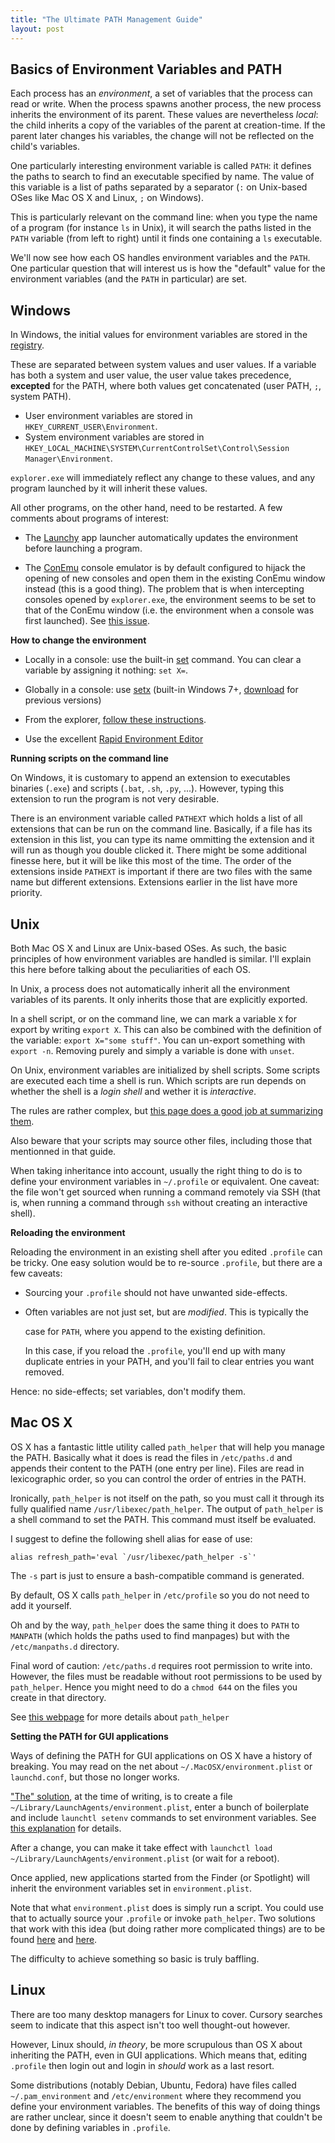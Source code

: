 ```yaml
---
title: "The Ultimate PATH Management Guide"
layout: post
---
```


## Basics of Environment Variables and PATH

Each process has an *environment*, a set of variables that the process can read
or write. When the process spawns another process, the new process inherits the
environment of its parent. These values are nevertheless *local*: the child
inherits a copy of the variables of the parent at creation-time. If the parent
later changes his variables, the change will not be reflected on the child's
variables.

One particularly interesting environment variable is called `PATH`: it defines
the paths to search to find an executable specified by name. The value of this
variable is a list of paths separated by a separator (`:` on Unix-based OSes
like Mac OS X and Linux, `;` on Windows).

This is particularly relevant on the command line: when you type the name of a
program (for instance `ls` in Unix), it will search the paths listed in the
`PATH` variable (from left to right) until it finds one containing a `ls`
executable.

We'll now see how each OS handles environment variables and the `PATH`. One
particular question that will interest us is how the "default" value for the
environment variables (and the `PATH` in particular) are set.

## Windows

In Windows, the initial values for environment variables are stored in the
[registry].

[registry]: https://en.wikipedia.org/wiki/Windows_Registry

These are separated between system values and user values. If a variable has
both a system and user value, the user value takes precedence, **excepted** for
the PATH, where both values get concatenated (user PATH, `;`, system PATH).

- User environment variables are stored in `HKEY_CURRENT_USER\Environment`.
- System environment variables are stored in
  `HKEY_LOCAL_MACHINE\SYSTEM\CurrentControlSet\Control\Session
  Manager\Environment`.

`explorer.exe` will immediately reflect any change to these values, and any
program launched by it will inherit these values.

All other programs, on the other hand, need to be restarted. A few comments
about programs of interest:

- The [Launchy](http://www.launchy.net/) app launcher automatically updates the
  environment before launching a program.

- The [ConEmu](https://conemu.github.io/) console emulator is by default
  configured to hijack the opening of new consoles and open them in the existing
  ConEmu window instead (this is a good thing). The problem that is when
  intercepting consoles opened by `explorer.exe`, the environment seems to be set to
  that of the ConEmu window (i.e. the environment when a console was first
  launched). See [this issue](https://github.com/Maximus5/ConEmu/issues/468).

**How to change the environment**

- Locally in a console: use the built-in [set] command.
  You can clear a variable by assigning it nothing: `set X=`.

- Globally in a console: use [setx] (built-in Windows
  7+, [download][setx-dl] for previous versions)

- From the explorer, [follow these instructions][explorer].

- Use the excellent [Rapid Environment Editor][rapidee]

[set]: http://ss64.com/nt/set.html
[setx]: http://ss64.com/nt/setx.html
[setx-dl]: https://www.microsoft.com/en-us/download/details.aspx?id=18546
[explorer]: https://www.java.com/en/download/help/path.xml
[rapidee]: https://www.rapidee.com/en/about

**Running scripts on the command line**

On Windows, it is customary to append an extension to executables binaries
(`.exe`) and scripts (`.bat`, `.sh`, `.py`, ...). However, typing this extension
to run the program is not very desirable.

There is an environment variable called `PATHEXT` which holds a list of all
extensions that can be run on the command line. Basically, if a file has its
extension in this list, you can type its name ommitting the extension and it
will run as though you double clicked it. There might be some additional finesse
here, but it will be like this most of the time. The order of the extensions
inside `PATHEXT` is important if there are two files with the same name but
different extensions. Extensions earlier in the list have more priority.

## Unix

Both Mac OS X and Linux are Unix-based OSes. As such, the basic principles of
how environment variables are handled is similar. I'll explain this here before
talking about the peculiarities of each OS.

In Unix, a process does not automatically inherit all the environment variables
of its parents. It only inherits those that are explicitly exported.

In a shell script, or on the command line, we can mark a variable `X` for export
by writing `export X`. This can also be combined with the definition of the
variable: `export X="some stuff"`. You can un-export something with `export -n`.
Removing purely and simply a variable is done with `unset`.

On Unix, environment variables are initialized by shell scripts. Some scripts
are executed each time a shell is run. Which scripts are run depends on whether
the shell is a *login shell* and wether it is *interactive*.

The rules are rather complex,
but [this page does a good job at summarizing them][shell_init].

Also beware that your scripts may source other files, including those that
mentionned in that guide.

[shell_init]: https://github.com/rbenv/rbenv/wiki/Unix-shell-initialization

When taking inheritance into account, usually the right thing to do is to define
your environment variables in `~/.profile` or equivalent. One caveat: the file
won't get sourced when running a command remotely via SSH (that is, when running
a command through `ssh` without creating an interactive shell).

**Reloading the environment**

Reloading the environment in an existing shell after you edited `.profile` can
be tricky. One easy solution would be to re-source `.profile`, but there are a
few caveats:

- Sourcing your `.profile` should not have unwanted side-effects.

- Often variables are not just set, but are *modified*. This is typically the

  case for `PATH`, where you append to the existing definition.

  In this case, if you reload the `.profile`, you'll end up with many duplicate
  entries in your PATH, and you'll fail to clear entries you want removed.

Hence: no side-effects; set variables, don't modify them.

## Mac OS X

OS X has a fantastic little utility called `path_helper` that will help you
manage the PATH. Basically what it does is read the files in `/etc/paths.d` and
appends their content to the PATH (one entry per line). Files are read in
lexicographic order, so you can control the order of entries in the PATH.

Ironically, `path_helper` is not itself on the path, so you must call it through
its fully qualified name `/usr/libexec/path_helper`. The output of `path_helper`
is a shell command to set the PATH. This command must itself be evaluated.

I suggest to define the following shell alias for ease of use:

    alias refresh_path='eval `/usr/libexec/path_helper -s`'

The `-s` part is just to ensure a bash-compatible command is generated.

By default, OS X calls `path_helper` in `/etc/profile` so you do not need to add
it yourself.

Oh and by the way, `path_helper` does the same thing it does to `PATH` to
`MANPATH` (which holds the paths used to find manpages) but with the
`/etc/manpaths.d` directory.

Final word of caution: `/etc/paths.d` requires root permission to write into.
However, the files must be readable without root permissions to be used by
`path_helper`. Hence you might need to do a `chmod 644` on the files you create
in that directory.

See [this webpage][path_helper] for more details about `path_helper`

[path_helper]: http://www.softec.lu/site/DevelopersCorner/MasteringThePathHelper

**Setting the PATH for GUI applications**

Ways of defining the PATH for GUI applications on OS X have a history of
breaking. You may read on the net about `~/.MacOSX/environment.plist` or
`launchd.conf`, but those no longer works.

["The" solution][sol], at the time of writing, is to create a file
`~/Library/LaunchAgents/environment.plist`, enter a bunch of boilerplate and
include `launchtl setenv` commands to set environment variables.
See [this explanation][sol] for details.

After a change, you can make it take effect with `launchctl load
~/Library/LaunchAgents/environment.plist` (or wait for a reboot).

Once applied, new applications started from the Finder (or Spotlight) will
inherit the environment variables set in `environment.plist`.

Note that what `environment.plist` does is simply run a script. You could use
that to actually source your `.profile` or invoke `path_helper`. Two solutions
that work with this idea (but doing rather more complicated things) are to be
found [here][sync1] and [here][sync2].

[sol]: http://stackoverflow.com/a/26586170
[sync1]: http://stackoverflow.com/a/32405815
[sync2]: http://superuser.com/a/476960

The difficulty to achieve something so basic is truly baffling.

## Linux

There are too many desktop managers for Linux to cover. Cursory searches seem to
indicate that this aspect isn't too well thought-out however.

However, Linux should, *in theory*, be more scrupulous than OS X about
inheriting the PATH, even in GUI applications. Which means that, editing
`.profile` then login out and login in *should* work as a last resort.

Some distributions (notably Debian, Ubuntu, Fedora) have files called
`~/.pam_environment` and `/etc/environment` where they recommend you define your
environment variables. The benefits of this way of doing things are rather
unclear, since it doesn't seem to enable anything that couldn't be done by
defining variables in `.profile`.
